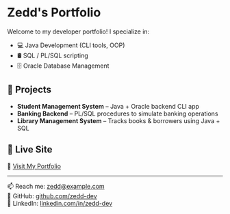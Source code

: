 # Zedd's Portfolio

Welcome to my developer portfolio! I specialize in:

- 💻 Java Development (CLI tools, OOP)
- 🛢️ SQL / PL/SQL scripting
- 🗄️ Oracle Database Management

## 🔨 Projects

- **Student Management System** – Java + Oracle backend CLI app
- **Banking Backend** – PL/SQL procedures to simulate banking operations
- **Library Management System** – Tracks books & borrowers using Java + SQL

## 📡 Live Site

🔗 [Visit My Portfolio](https://your-username.github.io/zedd-portfolio/)

---

📫 Reach me: zedd@example.com  
🐙 GitHub: [github.com/zedd-dev](https://github.com/zedd-dev)  
🔗 LinkedIn: [linkedin.com/in/zedd-dev](https://linkedin.com/in/zedd-dev)
